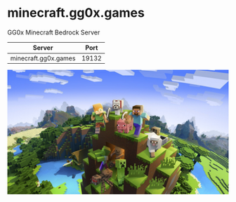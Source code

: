 # minecraft.gg0x.games
GG0x Minecraft Bedrock Server

| Server               | Port  |
|----------------------|-------|
| minecraft.gg0x.games | 19132 |

![Minecraft Background](https://github.com/KDN-Cloud/minecraft.gg0x.games/blob/main/img/minecraft-background.png)
